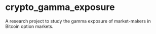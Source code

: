 # crypto_gamma_exposure
A research project to study the gamma exposure of market-makers in Bitcoin option markets.
